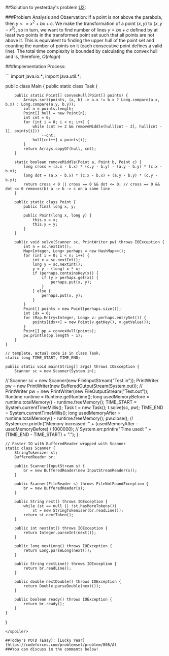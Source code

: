 ##Solution to yesterday's problem [U2](https://codeforces.com/problemset/problem/1142/C):

###Problem Analysis and Observation:
If a point is not above the parabola, then $y <= x^2 + bx + c$. We make the transformation of a point $(x, y)$ to $(x, y - x^2)$, so in turn, we want to find number of lines $y = bx + c$ defined by at least two points in the transformed point set such that all points are not above it. This is equivalent to finding the upper hull of the point set and counting the number of points on it (each consecutive point defines a valid line).
The total time complexity is bounded by calculating the convex hull and is, therefore, $O(nlogn)$

###Implementation Process:

<spoiler summary="Code(Java)">
```
import java.io.*;
import java.util.*;
 
public class Main {
    public static class Task {
 
        public static Point[] convexHull(Point[] points) {
            Arrays.sort(points, (a, b) -> a.x != b.x ? Long.compare(a.x, b.x) : Long.compare(a.y, b.y));
            int n = points.length;
            Point[] hull = new Point[n];
            int cnt = 0;
            for (int i = 0; i < n; i++) {
                while (cnt >= 2 && removeMiddle(hull[cnt - 2], hull[cnt - 1], points[i]))
                    --cnt;
                hull[cnt++] = points[i];
            }
            return Arrays.copyOf(hull, cnt);
        }
 
        static boolean removeMiddle(Point a, Point b, Point c) {
            long cross = (a.x - b.x) * (c.y - b.y) - (a.y - b.y) * (c.x - b.x);
            long dot = (a.x - b.x) * (c.x - b.x) + (a.y - b.y) * (c.y - b.y);
            return cross < 0 || cross == 0 && dot <= 0; // cross == 0 && dot <= 0 removes(b) a -> b -> c on a same line
        }
 
        public static class Point {
            public final long x, y;
 
            public Point(long x, long y) {
                this.x = x;
                this.y = y;
            }
        }
 
        public void solve(Scanner sc, PrintWriter pw) throws IOException {
            int n = sc.nextInt();
            Map<Integer, Long> perhaps = new HashMap<>();
            for (int i = 0; i < n; i++) {
                int x = sc.nextInt();
                long y = sc.nextInt();
                y = y - (long) x * x;
                if (perhaps.containsKey(x)) {
                    if (y > perhaps.get(x)) {
                        perhaps.put(x, y);
                    }
                } else {
                    perhaps.put(x, y);
                }
            }
            Point[] points = new Point[perhaps.size()];
            int idx = 0;
            for (Map.Entry<Integer, Long> v: perhaps.entrySet()) {
                points[idx++] = new Point(v.getKey(), v.getValue());
            }
            Point[] pp = convexHull(points);
            pw.println(pp.length - 1);
        }
    }
 
    // template, actual code is in class Task.
    static long TIME_START, TIME_END;
 
    public static void main(String[] args) throws IOException {
        Scanner sc = new Scanner(System.in);
//        Scanner sc = new Scanner(new FileInputStream("Test.in"));
        PrintWriter pw = new PrintWriter(new BufferedOutputStream(System.out));
//        PrintWriter pw = new PrintWriter(new FileOutputStream("Test.out"));
        Runtime runtime = Runtime.getRuntime();
        long usedMemoryBefore = runtime.totalMemory() - runtime.freeMemory();
        TIME_START = System.currentTimeMillis();
        Task t = new Task();
        t.solve(sc, pw);
        TIME_END = System.currentTimeMillis();
        long usedMemoryAfter = runtime.totalMemory() - runtime.freeMemory();
        pw.close();
//        System.err.println("Memory increased: " + (usedMemoryAfter - usedMemoryBefore) / 1000000);
//        System.err.println("Time used: " + (TIME_END - TIME_START) + ".");
    }
 
    // Faster IO with BufferedReader wrapped with Scanner
    static class Scanner {
        StringTokenizer st;
        BufferedReader br;
 
        public Scanner(InputStream s) {
            br = new BufferedReader(new InputStreamReader(s));
        }
 
        public Scanner(FileReader s) throws FileNotFoundException {
            br = new BufferedReader(s);
        }
 
        public String next() throws IOException {
            while (st == null || !st.hasMoreTokens())
                st = new StringTokenizer(br.readLine());
            return st.nextToken();
        }
 
        public int nextInt() throws IOException {
            return Integer.parseInt(next());
        }
 
        public long nextLong() throws IOException {
            return Long.parseLong(next());
        }
 
        public String nextLine() throws IOException {
            return br.readLine();
        }
 
        public double nextDouble() throws IOException {
            return Double.parseDouble(next());
        }
 
        public boolean ready() throws IOException {
            return br.ready();
        }
    }
}
```
</spoiler>

##Today's POTD (Easy): [Lucky Year](https://codeforces.com/problemset/problem/808/A)
###You can discuss in the comments below!
